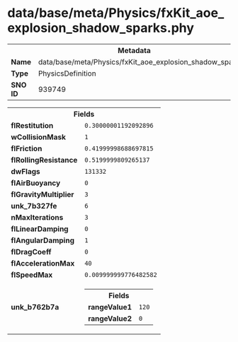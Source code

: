 <h1>data/base/meta/Physics/fxKit_aoe_explosion_shadow_sparks.phy</h1><table><tr><th colspan="100%">Metadata</th></tr><tr><td><b>Name</b></td><td>data/base/meta/Physics/fxKit_aoe_explosion_shadow_sparks.phy</td></tr><tr><td><b>Type</b></td><td>PhysicsDefinition</td></tr><tr><td><b>SNO ID</b></td><td>939749</td></tr></table>

<table><tr><th colspan="100%">Fields</th></tr><tr><td><b>flRestitution</b></td><td><code>0.30000001192092896</code></td></tr><tr><td><b>wCollisionMask</b></td><td><code>1</code></td></tr><tr><td><b>flFriction</b></td><td><code>0.41999998688697815</code></td></tr><tr><td><b>flRollingResistance</b></td><td><code>0.5199999809265137</code></td></tr><tr><td><b>dwFlags</b></td><td><code>131332</code></td></tr><tr><td><b>flAirBuoyancy</b></td><td><code>0</code></td></tr><tr><td><b>flGravityMultiplier</b></td><td><code>3</code></td></tr><tr><td><b>unk_7b327fe</b></td><td><code>6</code></td></tr><tr><td><b>nMaxIterations</b></td><td><code>3</code></td></tr><tr><td><b>flLinearDamping</b></td><td><code>0</code></td></tr><tr><td><b>flAngularDamping</b></td><td><code>1</code></td></tr><tr><td><b>flDragCoeff</b></td><td><code>0</code></td></tr><tr><td><b>flAccelerationMax</b></td><td><code>40</code></td></tr><tr><td><b>flSpeedMax</b></td><td><code>0.009999999776482582</code></td></tr><tr><td><b>unk_b762b7a</b></td><td><table><tr><th colspan="100%">Fields</th></tr><tr><td><b>rangeValue1</b></td><td><code>120</code></td></tr><tr><td><b>rangeValue2</b></td><td><code>0</code></td></tr></table>

</td></tr></table>

